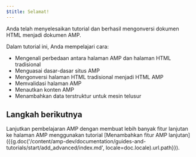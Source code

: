 ```yaml
---
$title: Selamat!
---
```


Anda telah menyelesaikan tutorial dan berhasil mengonversi dokumen HTML menjadi dokumen AMP.

Dalam tutorial ini, Anda mempelajari cara:

- Mengenali perbedaan antara halaman AMP dan halaman HTML tradisional
- Menguasai dasar-dasar situs AMP
- Mengonversi halaman HTML tradisional menjadi HTML AMP
- Memvalidasi halaman AMP
- Menautkan konten AMP
- Menambahkan data terstruktur untuk mesin telusur


## Langkah berikutnya

Lanjutkan pembelajaran AMP dengan membuat lebih banyak fitur lanjutan ke halaman AMP menggunakan tutorial [Menambahkan fitur AMP lanjutan]({{g.doc('/content/amp-dev/documentation/guides-and-tutorials/start/add_advanced/index.md', locale=doc.locale).url.path}}).
